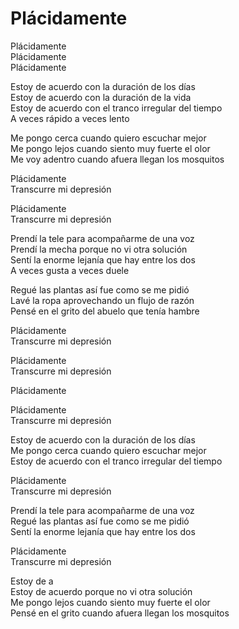 # Plácidamente  

Plácidamente  
Plácidamente  
Plácidamente  

Estoy de acuerdo con la duración de los días  
Estoy de acuerdo con la duración de la vida  
Estoy de acuerdo con el tranco irregular del tiempo  
A veces rápido a veces lento  

Me pongo cerca cuando quiero escuchar mejor  
Me pongo lejos cuando siento muy fuerte el olor  
Me voy adentro cuando afuera llegan los mosquitos  

Plácidamente  
Transcurre mi depresión  

Plácidamente  
Transcurre mi depresión  

Prendí la tele para acompañarme de una voz  
Prendí la mecha porque no vi otra solución  
Sentí la enorme lejanía que hay entre los dos  
A veces gusta a veces duele  

Regué las plantas así fue como se me pidió  
Lavé la ropa aprovechando un flujo de razón  
Pensé en el grito del abuelo que tenía hambre  

Plácidamente  
Transcurre mi depresión  

Plácidamente  
Transcurre mi depresión  

Plácidamente  

Plácidamente  
Transcurre mi depresión  

Estoy de acuerdo con la duración de los días  
Me pongo cerca cuando quiero escuchar mejor  
Estoy de acuerdo con el tranco irregular del tiempo  

Plácidamente  
Transcurre mi depresión  

Prendí la tele para acompañarme de una voz  
Regué las plantas así fue como se me pidió  
Sentí la enorme lejanía que hay entre los dos  

Plácidamente  
Transcurre mi depresión  

Estoy de a  
Estoy de acuerdo porque no vi otra solución  
Me pongo lejos cuando siento muy fuerte el olor  
Pensé en el grito cuando afuera llegan los mosquitos  
